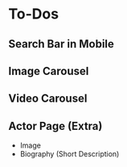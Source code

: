 # To-Dos

## Search Bar in Mobile

## Image Carousel

## Video Carousel

## Actor Page (Extra)
- Image
- Biography (Short Description)

